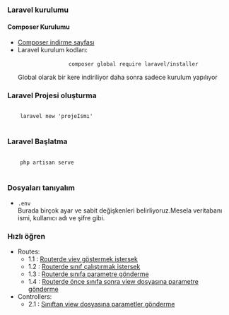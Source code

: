 <h3>Laravel kurulumu</h3>
    <h4>Composer Kurulumu</h4>
    <ul>
        <li>
            <a href="https://getcomposer.org/download/" > Composer indirme sayfası</a>
        </li>
        <li>
            Laravel kurulum kodları:<br>
            <code style="padding:10px"> 
                composer global require laravel/installer
            </code><br>
            Global olarak bir kere indiriliyor daha sonra sadece kurulum yapılıyor
        </li>
    </ul>
    
<h3>Laravel Projesi oluşturma</h3>
<code style="padding:10px"> 
    laravel new 'projeIsmı'
</code><br>
    
<h3>Laravel Başlatma</h3>
<code style="padding:10px"> 
    php artisan serve
</code><br>


<h3>Dosyaları tanıyalım</h3>
 <ul>
    <li>
        <code>.env</code><br>
        Burada birçok ayar ve sabit değişkenleri belirliyoruz.Mesela veritabanı ismi, kullanıcı adı ve şifre gibi.
    </li>
</ul>

<h3>Hızlı öğren</h3>
 <ul>
    <li>
        Routes:<br>
        <ul>
            <li>
                1.1 : <a href="./egitim/routes/1.md"> Routerde viev göstermek istersek </a>
            </li>
            <li>
                1.2 : <a href="./egitim/routes/2.md"> Routerde sınıf çalıştırmak istersek </a>
            </li>
            <li>
                1.3 : <a href="./egitim/routes/3.md"> Routerde sınıfa parametre gönderme </a>
            </li>
            <li>
                1.4 : <a href="./egitim/routes/4.md"> Routerde önce sınıfa sonra view dosyasına parametre gönderme </a>
            </li>
        </ul>
    </li>
    <li>
        Controllers:<br>
        <ul>
            <li>
                2.1 : <a href="./egitim/controllers/1.md"> Sınıftan view dosyasına parametler gönderme </a>
            </li>
    </li>
</ul>
